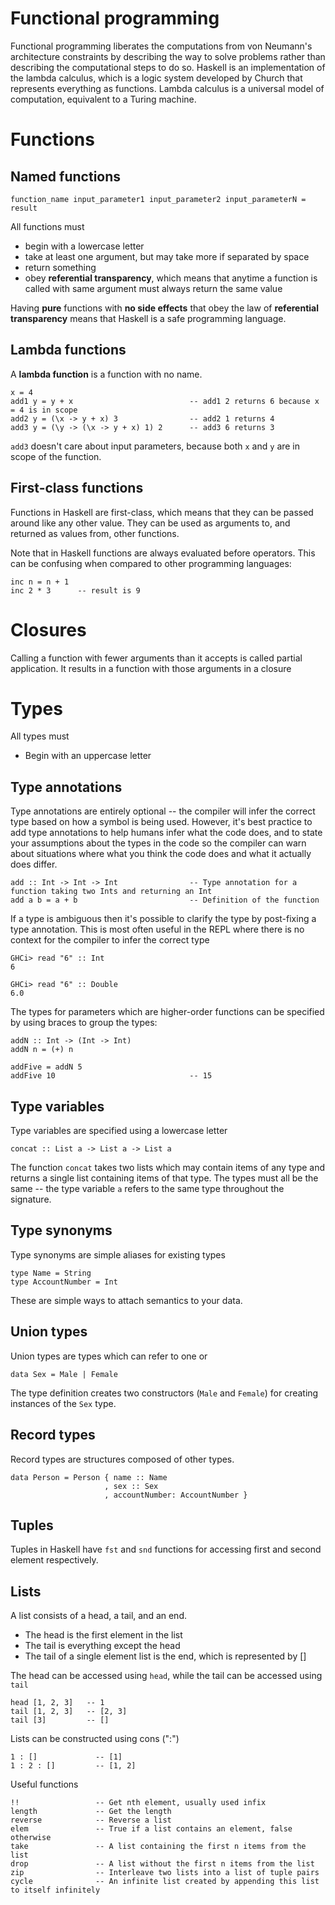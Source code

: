# Functional programming

Functional programming liberates the computations from von Neumann's architecture constraints by describing the way to
solve problems rather than describing the computational steps to do so. Haskell is an implementation of the lambda
calculus, which is a logic system developed by Church that represents everything as functions. Lambda calculus is a
universal model of computation, equivalent to a Turing machine.

# Functions

## Named functions

```
function_name input_parameter1 input_parameter2 input_parameterN = result
```

All functions must

- begin with a lowercase letter
- take at least one argument, but may take more if separated by space
- return something
- obey **referential transparency**, which means that anytime a function is called with same argument must always return
  the same value

Having **pure** functions with **no side effects** that obey the law of **referential transparency** means that Haskell
is a safe programming language.

## Lambda functions

A **lambda function** is a function with no name.

    x = 4
    add1 y = y + x                          -- add1 2 returns 6 because x = 4 is in scope
    add2 y = (\x -> y + x) 3                -- add2 1 returns 4
    add3 y = (\y -> (\x -> y + x) 1) 2      -- add3 6 returns 3

`add3` doesn't care about input parameters, because both `x` and `y` are in scope of the function.

## First-class functions

Functions in Haskell are first-class, which means that they can be passed around like any other value. They can be
used as arguments to, and returned as values from, other functions.

Note that in Haskell functions are always evaluated before operators. This can be confusing when compared to other
programming languages:

    inc n = n + 1
    inc 2 * 3      -- result is 9

# Closures

Calling a function with fewer arguments than it accepts is called partial application. It results in a function with
those arguments in a closure

# Types

All types must

- Begin with an uppercase letter

## Type annotations

Type annotations are entirely optional -- the compiler will infer the correct type based on how a symbol is being used.
However, it's best practice to add type annotations to help humans infer what the code does, and to state your
assumptions about the types in the code so the compiler can warn about situations where what you think the code does and
what it actually does differ.

    add :: Int -> Int -> Int                -- Type annotation for a function taking two Ints and returning an Int
    add a b = a + b                         -- Definition of the function

If a type is ambiguous then it's possible to clarify the type by post-fixing a type annotation. This is most often
useful in the REPL where there is no context for the compiler to infer the correct type
    
    GHCi> read "6" :: Int
    6
   
    GHCi> read "6" :: Double
    6.0

The types for parameters which are higher-order functions can be specified by using braces to group the types:


    addN :: Int -> (Int -> Int)
    addN n = (+) n
    
    addFive = addN 5
    addFive 10                              -- 15

## Type variables

Type variables are specified using a lowercase letter

    concat :: List a -> List a -> List a
    
The function `concat` takes two lists which may contain items of any type and returns a single list containing items of
that type. The types must all be the same -- the type variable `a` refers to the same type throughout the signature.

## Type synonyms

Type synonyms are simple aliases for existing types

    type Name = String
    type AccountNumber = Int
    
These are simple ways to attach semantics to your data.

## Union types

Union types are types which can refer to one or 

    data Sex = Male | Female
    
The type definition creates two constructors (`Male` and `Female`) for creating instances of the `Sex` type.

## Record types

Record types are structures composed of other types.

    data Person = Person { name :: Name
                         , sex :: Sex
                         , accountNumber: AccountNumber }

## Tuples

Tuples in Haskell have `fst` and `snd` functions for accessing first and second element respectively.

## Lists

A list consists of a head, a tail, and an end. 

- The head is the first element in the list
- The tail is everything except the head
- The tail of a single element list is the end, which is represented by []

The head can be accessed using `head`, while the tail can be accessed using `tail`

    head [1, 2, 3]   -- 1
    tail [1, 2, 3]   -- [2, 3]
    tail [3]         -- []

Lists can be constructed using cons (":")

    1 : []             -- [1]
    1 : 2 : []         -- [1, 2]
    
Useful functions

    !!                 -- Get nth element, usually used infix
    length             -- Get the length
    reverse            -- Reverse a list
    elem               -- True if a list contains an element, false otherwise
    take               -- A list containing the first n items from the list
    drop               -- A list without the first n items from the list
    zip                -- Interleave two lists into a list of tuple pairs
    cycle              -- An infinite list created by appending this list to itself infinitely


